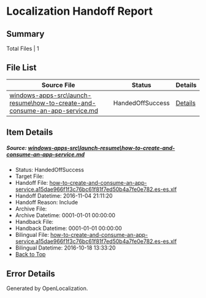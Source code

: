 # <a name='report-top'></a> Localization Handoff Report

## Summary
 Total Files | 1

## File List
 Source File | Status | Details 
 ----------- | ------ | ------- 
 [windows-apps-src\launch-resume\how-to-create-and-consume-an-app-service.md](https://cpubwin.visualstudio.com/windows-uwp/_git/windows-uwp/commit/aec7b768ae3bcf0a45a48b2f9a204484b9059dc9?path=windows-apps-src%2Flaunch-resume%2Fhow-to-create-and-consume-an-app-service.md&_a=contents) | HandedOffSuccess | [Details](#2449a3198e9265d187557608e097c1369eb471c24742)

## Item Details
##### <a name='2449a3198e9265d187557608e097c1369eb471c24742'></a> Source: [windows-apps-src\launch-resume\how-to-create-and-consume-an-app-service.md](https://cpubwin.visualstudio.com/windows-uwp/_git/windows-uwp/commit/aec7b768ae3bcf0a45a48b2f9a204484b9059dc9?path=windows-apps-src%2Flaunch-resume%2Fhow-to-create-and-consume-an-app-service.md&_a=contents)
* Status: HandedOffSuccess
* Target File: 
* Handoff File: [how-to-create-and-consume-an-app-service.a15dae966f1f3c76bc61f81f7ed50b4a7fe0e782.es-es.xlf](https://cpubwin.visualstudio.com/windows-uwp/_git/WDCLib.handoff/commit/3f7b27535f9c0e2f7dbe6200c61b78d1fb225638?path=ol-handoff%2Fcpubwin%2Fwindows-uwp.es-es%2Fmaster%2Fhow-to-create-and-consume-an-app-service.a15dae966f1f3c76bc61f81f7ed50b4a7fe0e782.es-es.xlf&_a=contents)
* Handoff Datetime: 2016-11-04 21:11:20
* Handoff Reason: Include
* Archive File: 
* Archive Datetime: 0001-01-01 00:00:00
* Handback File: 
* Handback Datetime: 0001-01-01 00:00:00
* Bilingual File: [how-to-create-and-consume-an-app-service.a15dae966f1f3c76bc61f81f7ed50b4a7fe0e782.es-es.xlf](https://cpubwin.visualstudio.com/windows-uwp/_git/WDCLib.handback/commit/9646d4157c932fa06798caec79eed2dd516cb04b?path=ol-handback%2FMicrosoft%2Fwindows-apps.es-es%2Fmaster%2Fhow-to-create-and-consume-an-app-service.a15dae966f1f3c76bc61f81f7ed50b4a7fe0e782.es-es.xlf&_a=contents)
* Bilingual Datetime: 2016-10-18 13:33:20
* [Back to Top](#report-top)


## Error Details

Generated by OpenLocalization.
